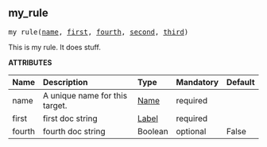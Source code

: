 <!-- Generated with Stardoc: http://skydoc.bazel.build -->

<a name="#my_rule"></a>

## my_rule

<pre>
my_rule(<a href="#my_rule-name">name</a>, <a href="#my_rule-first">first</a>, <a href="#my_rule-fourth">fourth</a>, <a href="#my_rule-second">second</a>, <a href="#my_rule-third">third</a>)
</pre>

This is my rule. It does stuff.

**ATTRIBUTES**


| Name  | Description | Type | Mandatory | Default |
| :------------- | :------------- | :------------- | :------------- | :------------- |
| <a name="my_rule-name"></a>name | A unique name for this target. | <a href="https://bazel.build/docs/build-ref.html#name">Name</a> | required |  |
| <a name="my_rule-first"></a>first | first doc string | <a href="https://bazel.build/docs/build-ref.html#labels">Label</a> | required |  |
| <a name="my_rule-fourth"></a>fourth | fourth doc string | Boolean | optional | False |


